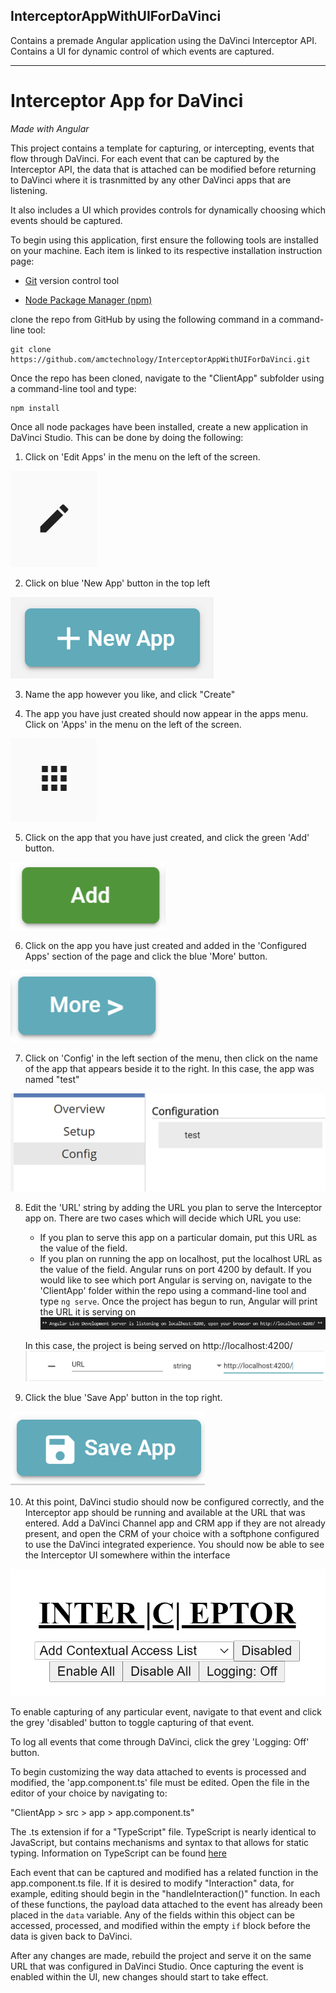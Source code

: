 ## InterceptorAppWithUIForDaVinci
Contains a premade Angular application using the DaVinci Interceptor API. Contains a UI for dynamic control of which events are captured.
___
# Interceptor App for DaVinci
*Made with Angular*

This project contains a template for capturing, or intercepting, events that flow through DaVinci. For each event that can be captured by the Interceptor API, the data that is attached can be modified before returning to DaVinci where it is trasnmitted by any other DaVinci apps that are listening.

It also includes a UI which provides controls for dynamically choosing which events should be captured.

To begin using this application, first ensure the following tools are installed on your machine. Each item is linked to its respective installation instruction page:

- [Git](https://git-scm.com/book/en/v2/Getting-Started-Installing-Git) version control tool

- [Node Package Manager (npm)](https://nodejs.org/en/download/)

clone the repo from GitHub by using the following command in a command-line tool: 

    git clone https://github.com/amctechnology/InterceptorAppWithUIForDaVinci.git

Once the repo has been cloned, navigate to the "ClientApp" subfolder using a command-line tool and type:

    npm install
Once all node packages have been installed, create a new application in DaVinci Studio. This can be done by doing the following:

1. Click on 'Edit Apps' in the menu on the left of the screen.

![Edit Apps](https://github.com/amctechnology/InterceptorAppWithUIForDaVinci/blob/master/images/editapps.PNG?raw=true)

2. Click on blue 'New App' button in the top left

![New App](https://github.com/amctechnology/InterceptorAppWithUIForDaVinci/blob/master/images/newapp.PNG?raw=true)

3. Name the app however you like, and click "Create"

4. The app you have just created should now appear in the apps menu. Click on 'Apps' in the menu on the left of the screen.

![Apps](https://github.com/amctechnology/InterceptorAppWithUIForDaVinci/blob/master/images/apps.PNG?raw=true)

5. Click on the app that you have just created, and click the green 'Add' button.

![Add](https://github.com/amctechnology/InterceptorAppWithUIForDaVinci/blob/master/images/add.PNG?raw=true)

6. Click on the app you have just created and added in the 'Configured Apps' section of the page and click the blue 'More' button.

![More](https://github.com/amctechnology/InterceptorAppWithUIForDaVinci/blob/master/images/more.PNG?raw=true)

7. Click on 'Config' in the left section of the menu, then click on the name of the app that appears beside it to the right. In this case, the app was named "test"

![Configuration](https://github.com/amctechnology/InterceptorAppWithUIForDaVinci/blob/master/images/config.PNG?raw=true)

8. Edit the 'URL' string by adding the URL you plan to serve the Interceptor app on. There are two cases which will decide which URL you use:
    - If you plan to serve this app on a particular domain, put this URL as the value of the field.
    - If you plan on running the app on localhost, put the localhost URL as the value of the field. Angular runs on port 4200 by default. If you would like to see which port Angular is serving on, navigate to the 'ClientApp' folder within the repo using a command-line tool and type `ng serve`. Once the project has begun to run, Angular will print the URL it is serving on
    ![Localhost](https://github.com/amctechnology/InterceptorAppWithUIForDaVinci/blob/master/images/localhost.PNG?raw=true)

    In this case, the project is being served on http://localhost:4200/
    ![URL](https://github.com/amctechnology/InterceptorAppWithUIForDaVinci/blob/master/images/url.PNG?raw=true)

9. Click the blue 'Save App' button in the top right.

![Save APP](https://github.com/amctechnology/InterceptorAppWithUIForDaVinci/blob/master/images/saveapp.PNG?raw=true)

10. At this point, DaVinci studio should now be configured correctly, and the Interceptor app should be running and available at the URL that was entered. Add a DaVinci Channel app and CRM app if they are not already present, and open the CRM of your choice with a softphone configured to use the DaVinci integrated experience. You should now be able to see the Interceptor UI somewhere within the interface

![Interceptor UI](https://github.com/amctechnology/InterceptorAppWithUIForDaVinci/blob/master/images/interceptor.PNG?raw=true)

To enable capturing of any particular event, navigate to that event and click the grey 'disabled' button to toggle capturing of that event.

To log all events that come through DaVinci, click the grey 'Logging: Off' button.

To begin customizing the way data attached to events is processed and modified, the 'app.component.ts' file must be edited. Open the file in the editor of your choice by navigating to: 

"ClientApp > src > app > app.component.ts"

The .ts extension if for a "TypeScript" file. TypeScript is nearly identical to JavaScript, but contains mechanisms and syntax to that allows for static typing. Information on TypeScript can be found [here](https://www.typescriptlang.org/docs/handbook/typescript-in-5-minutes.html)

Each event that can be captured and modified has a related function in the app.component.ts file. If it is desired to modify "Interaction" data, for example, editing should begin in the "handleInteraction()" function. In each of these functions, the payload data attached to the event has already been placed in the `data` variable. Any of the fields within this object can be accessed, processed, and modified within the empty `if` block before the data is given back to DaVinci.

After any changes are made, rebuild the project and serve it on the same URL that was configured in DaVinci Studio. Once capturing the event is enabled within the UI, new changes should start to take effect.
